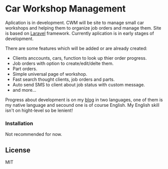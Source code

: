 # Car Workshop Management

Aplication is in development. CWM will be site to manage small car workshops and helping them to organize job orders and manage them. Site is based on [Laravel](https://laravel.com/) framework. Currently aplication is in early stages of development.

There are some features which will be added or are already created:

  - Clients anccounts, cars, function to look up thier order progress.
  - Job orders with option to create/edit/delte them.
  - Part orders.
  - Simple universal page of workshop.
  - Fast search thought clients, job orders and parts.
  - Auto send SMS to client about job status with custom message.
  - and more...

Progress about development is on my [blog](http://skoradev.eu/blog) in two languages, one of them is my native language and secound one is of course English. My English skill isn't on hight-level so be lenient!


### Installation

Not recommended for now.


License
----

MIT

